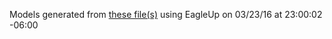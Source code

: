 Models generated from [these file(s)](https://raw.github.com/sparkfun/MPR121_Capacitive_Touch_Breakout/03f471c0cd64b331c5ed37f9410bb69bd5e502cf/Hardware/MPR121-Breakout-v13.brd) using EagleUp on 03/23/16 at 23:00:02 -06:00
